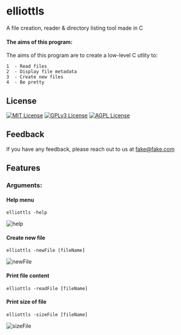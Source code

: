 
# elliottls

A file creation, reader & directory listing tool made in C

#### The aims of this program:

The aims of this program are to create a low-level C utlity to:

    1  - Read files
    2  - Display file metadata
    3  - Create new files
    4  - Be pretty

## License



[![MIT License](https://img.shields.io/badge/License-MIT-green.svg)](https://choosealicense.com/licenses/mit/)
[![GPLv3 License](https://img.shields.io/badge/License-GPL%20v3-yellow.svg)](https://opensource.org/licenses/)
[![AGPL License](https://img.shields.io/badge/license-AGPL-blue.svg)](http://www.gnu.org/licenses/agpl-3.0)


## Feedback

If you have any feedback, please reach out to us at fake@fake.com


## Features

### Arguments:

#### Help menu

```elliottls -help```

![help](https://raw.githubusercontent.com/elliottmotson/elliottls/master/screenshots/help.png)

#### Create new file

```elliottls -newFile [fileName]```

![newFile](https://raw.githubusercontent.com/elliottmotson/elliottls/master/screenshots/newFile.png)

#### Print file content

```elliottls -readFile [fileName]```


#### Print size of file

```elliottls -sizeFile [fileName]```

![sizeFile](https://raw.githubusercontent.com/elliottmotson/elliottls/master/screenshots/sizeFile.png)

